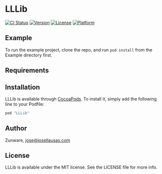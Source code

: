 # LLLib

[![CI Status](http://img.shields.io/travis/Zunware/LLLib.svg?style=flat)](https://travis-ci.org/Zunware/LLLib)
[![Version](https://img.shields.io/cocoapods/v/LLLib.svg?style=flat)](http://cocoapods.org/pods/LLLib)
[![License](https://img.shields.io/cocoapods/l/LLLib.svg?style=flat)](http://cocoapods.org/pods/LLLib)
[![Platform](https://img.shields.io/cocoapods/p/LLLib.svg?style=flat)](http://cocoapods.org/pods/LLLib)

## Example

To run the example project, clone the repo, and run `pod install` from the Example directory first.

## Requirements

## Installation

LLLib is available through [CocoaPods](http://cocoapods.org). To install
it, simply add the following line to your Podfile:

```ruby
pod "LLLib"
```

## Author

Zunware, jose@josellausas.com

## License

LLLib is available under the MIT license. See the LICENSE file for more info.
